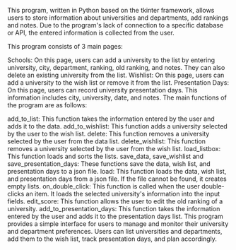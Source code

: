 This program, written in Python based on the tkinter framework, allows users to store information about universities and departments, add rankings and notes. Due to the program's lack of connection to a specific database or API, the entered information is collected from the user.

This program consists of 3 main pages:

Schools: On this page, users can add a university to the list by entering university, city, department, ranking, old ranking, and notes. They can also delete an existing university from the list.
Wishlist: On this page, users can add a university to the wish list or remove it from the list.
Presentation Days: On this page, users can record university presentation days. This information includes city, university, date, and notes.
The main functions of the program are as follows:

add_to_list: This function takes the information entered by the user and adds it to the data.
add_to_wishlist: This function adds a university selected by the user to the wish list.
delete: This function removes a university selected by the user from the data list.
delete_wishlist: This function removes a university selected by the user from the wish list.
load_listbox: This function loads and sorts the lists.
save_data, save_wishlist and save_presentation_days: These functions save the data, wish list, and presentation days to a json file.
load: This function loads the data, wish list, and presentation days from a json file. If the file cannot be found, it creates empty lists.
on_double_click: This function is called when the user double-clicks an item. It loads the selected university's information into the input fields.
edit_score: This function allows the user to edit the old ranking of a university.
add_to_presentation_days: This function takes the information entered by the user and adds it to the presentation days list.
This program provides a simple interface for users to manage and monitor their university and department preferences. Users can list universities and departments, add them to the wish list, track presentation days, and plan accordingly.




